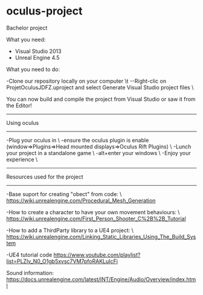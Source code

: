 oculus-project
==============

Bachelor project

What you need:

- Visual Studio 2013
- Unreal Engine 4.5 

What you need to do:

-Clone our repository locally on your computer \t
--Right-clic on ProjetOculusJDFZ.uproject and select Generate Visual Studio project files \\

You can now build and compile the project from Visual Studio or saw it from the Editor!

***********************
Using oculus
***********************
-Plug your oculus in \\
-ensure the oculus plugin is enable (window=>Plugins=>Head mounted displays=>Oculus Rift Plugins) \\
-Lunch your project in a standalone game \\
-alt+enter your windows \\
-Enjoy your experience \\

***********************
Resources used for the project
***********************
-Base suport for creating "obect" from code: \\
https://wiki.unrealengine.com/Procedural_Mesh_Generation

-How to create a character to have your own movement behaviours: \\
https://wiki.unrealengine.com/First_Person_Shooter_C%2B%2B_Tutorial

-How to add a ThirdParty library to a UE4 project: \\
https://wiki.unrealengine.com/Linking_Static_Libraries_Using_The_Build_System

-UE4 tutorial code
https://www.youtube.com/playlist?list=PLZlv_N0_O1gb5xvsc7VM7pfoRAKLuIcFi

Sound information:
https://docs.unrealengine.com/latest/INT/Engine/Audio/Overview/index.html

